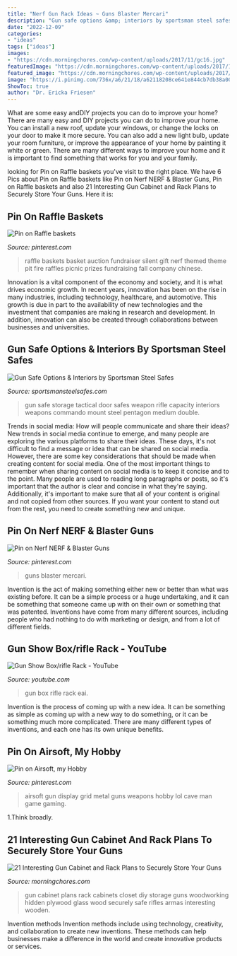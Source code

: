 ```yaml
---
title: "Nerf Gun Rack Ideas ~ Guns Blaster Mercari"
description: "Gun safe options &amp; interiors by sportsman steel safes"
date: "2022-12-09"
categories:
- "ideas"
tags: ["ideas"]
images:
- "https://cdn.morningchores.com/wp-content/uploads/2017/11/gc16.jpg"
featuredImage: "https://cdn.morningchores.com/wp-content/uploads/2017/11/gc16.jpg"
featured_image: "https://cdn.morningchores.com/wp-content/uploads/2017/11/gc16.jpg"
image: "https://i.pinimg.com/736x/a6/21/18/a62118208ce641e844cb7db38a00f212.jpg"
ShowToc: true
author: "Dr. Ericka Friesen"
---
```



What are some easy andDIY projects you can do to improve your home?
There are many easy and DIY projects you can do to improve your home. You can install a new roof, update your windows, or change the locks on your door to make it more secure. You can also add a new light bulb, update your room furniture, or improve the appearance of your home by painting it white or green. There are many different ways to improve your home and it is important to find something that works for you and your family.

	

		
looking for Pin on Raffle baskets you've visit to the right place. We have 6 Pics about Pin on Raffle baskets like Pin on Nerf NERF &amp; Blaster Guns, Pin on Raffle baskets and also 21 Interesting Gun Cabinet and Rack Plans to Securely Store Your Guns. Here it is:
		
    
## Pin On Raffle Baskets

<img loading=lazy src="https://i.pinimg.com/736x/78/3b/0d/783b0dbec3137a2a95a3d0256a6052b5.jpg" onerror="this.onerror=null;this.src='https://tse1.mm.bing.net/th?id=OIP.m4IO6btCe90Vep1Q-Rp_8AHaJ3&amp;pid=15.1';" alt="Pin on Raffle baskets">

_Source: pinterest.com_

>raffle baskets basket auction fundraiser silent gift nerf themed theme pit fire raffles picnic prizes fundraising fall company chinese. 

	

Innovation is a vital component of the economy and society, and it is what drives economic growth. In recent years, innovation has been on the rise in many industries, including technology, healthcare, and automotive. This growth is due in part to the availability of new technologies and the investment that companies are making in research and development. In addition, innovation can also be created through collaborations between businesses and universities.

    
## Gun Safe Options &amp; Interiors By Sportsman Steel Safes

<img loading=lazy src="http://www.sportsmansteelsafes.com/images-gallow/gallow6.jpg" onerror="this.onerror=null;this.src='https://tse1.mm.bing.net/th?id=OIP.47bJRIcpMmgTxL4Agcb-TwHaIQ&amp;pid=15.1';" alt="Gun Safe Options &amp; Interiors by Sportsman Steel Safes">

_Source: sportsmansteelsafes.com_

>gun safe storage tactical door safes weapon rifle capacity interiors weapons commando mount steel pentagon medium double. 

	

Trends in social media: How will people communicate and share their ideas?
New trends in social media continue to emerge, and many people are exploring the various platforms to share their ideas. These days, it's not difficult to find a message or idea that can be shared on social media. However, there are some key considerations that should be made when creating content for social media. 
One of the most important things to remember when sharing content on social media is to keep it concise and to the point. Many people are used to reading long paragraphs or posts, so it's important that the author is clear and concise in what they're saying. Additionally, it's important to make sure that all of your content is original and not copied from other sources. If you want your content to stand out from the rest, you need to create something new and unique.

    
## Pin On Nerf NERF &amp; Blaster Guns

<img loading=lazy src="https://i.pinimg.com/736x/a6/21/18/a62118208ce641e844cb7db38a00f212.jpg" onerror="this.onerror=null;this.src='https://tse3.mm.bing.net/th?id=OIP.0wCIWagnrgLyoD1whrgniQHaLo&amp;pid=15.1';" alt="Pin on Nerf NERF &amp; Blaster Guns">

_Source: pinterest.com_

>guns blaster mercari. 

	

Invention is the act of making something either new or better than what was existing before. It can be a simple process or a huge undertaking, and it can be something that someone came up with on their own or something that was patented. Inventions have come from many different sources, including people who had nothing to do with marketing or design, and from a lot of different fields.

    
## Gun Show Box/rifle Rack - YouTube

<img loading=lazy src="http://i.ytimg.com/vi/Eai-Rr0XqoU/maxresdefault.jpg" onerror="this.onerror=null;this.src='https://tse1.mm.bing.net/th?id=OIP.0lSUD6NgOykmpDc8tm0_4AHaEK&amp;pid=15.1';" alt="Gun Show Box/rifle Rack - YouTube">

_Source: youtube.com_

>gun box rifle rack eai. 

	

Invention is the process of coming up with a new idea. It can be something as simple as coming up with a new way to do something, or it can be something much more complicated. There are many different types of inventions, and each one has its own unique benefits.

    
## Pin On Airsoft, My Hobby

<img loading=lazy src="https://i.pinimg.com/originals/18/31/15/183115b2675b24e8e2113bc6d05e7389.jpg" onerror="this.onerror=null;this.src='https://tse3.mm.bing.net/th?id=OIP.tAw4SMnvruciHAewytAfUgHaJ4&amp;pid=15.1';" alt="Pin on Airsoft, my Hobby">

_Source: pinterest.com_

>airsoft gun display grid metal guns weapons hobby lol cave man game gaming. 

	

1.Think broadly.

    
## 21 Interesting Gun Cabinet And Rack Plans To Securely Store Your Guns

<img loading=lazy src="https://cdn.morningchores.com/wp-content/uploads/2017/11/gc16.jpg" onerror="this.onerror=null;this.src='https://tse4.mm.bing.net/th?id=OIP.uIU0ny4saBW7CLnT8ZUlqAHaM_&amp;pid=15.1';" alt="21 Interesting Gun Cabinet and Rack Plans to Securely Store Your Guns">

_Source: morningchores.com_

>gun cabinet plans rack cabinets closet diy storage guns woodworking hidden plywood glass wood securely safe rifles armas interesting wooden. 

	

Invention methods
Invention methods include using technology, creativity, and collaboration to create new inventions. These methods can help businesses make a difference in the world and create innovative products or services.

